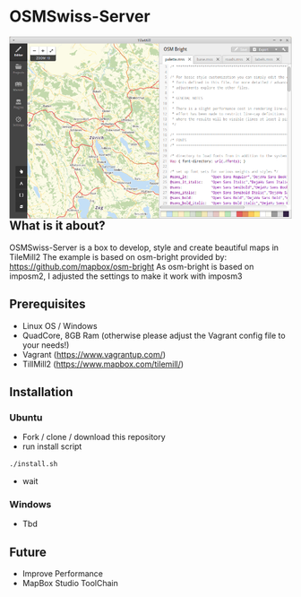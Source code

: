 # OSMSwiss-Server
<img align="right" alt="screenshot" src="img/screenshot.png" />



## What is it about?
OSMSwiss-Server is a box to develop, style and create beautiful maps in TileMill2
The example is based on osm-bright provided by: https://github.com/mapbox/osm-bright
As osm-bright is based on imposm2, I adjusted the settings to make it work with imposm3

## Prerequisites
* Linux OS / Windows
* QuadCore, 8GB Ram (otherwise please adjust the Vagrant config file to your needs!)
* Vagrant (https://www.vagrantup.com/)
* TillMill2 (https://www.mapbox.com/tilemill/)

## Installation
### Ubuntu
* Fork / clone / download this repository
* run install script
```bash
./install.sh
```
* wait

### Windows
* Tbd

## Future
* Improve Performance
* MapBox Studio ToolChain

